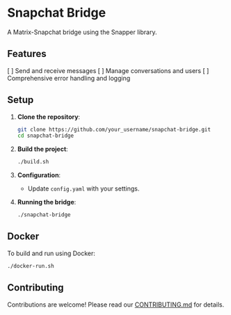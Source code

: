 
# Snapchat Bridge

A Matrix-Snapchat bridge using the Snapper library.

## Features

[ ] Send and receive messages
[ ] Manage conversations and users
[ ] Comprehensive error handling and logging

## Setup

1. **Clone the repository**:
   ```bash
   git clone https://github.com/your_username/snapchat-bridge.git
   cd snapchat-bridge
   ```

2. **Build the project**:
   ```bash
   ./build.sh
   ```

3. **Configuration**:
   - Update `config.yaml` with your settings.

4. **Running the bridge**:
   ```bash
   ./snapchat-bridge
   ```

## Docker

To build and run using Docker:

```bash
./docker-run.sh
```

## Contributing

Contributions are welcome! Please read our [CONTRIBUTING.md](CONTRIBUTING.md) for details.
